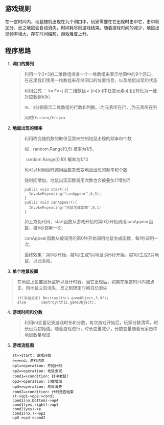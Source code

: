 ## 游戏规则
​	在一定时间内，地鼠随机出现在九个洞口中，玩家需要在它出现时击中它，击中则加分，反之地鼠会自动消失，时间耗尽则游戏结束。
​	随着游戏时间的减少，地鼠出现频率增大，存在时间缩短，游戏难度上升。

## 程序思路

1. **洞口的排列**

   > 利用一个3*3的二维数组或者一个一维数组来表示地图中的9个洞口，在这里我们使用一维数组来存储洞口的位置信息，以及地鼠出现的状态
   >
   > 利用公式 ： k=i*n+j 将二维数组 a \[m\]\[n]中任意元素a\[i]\[j]转化为一维对应数组b\[k]
   >
   > m、n分别表示二维数组的行数和列数。i为元素所在行，j为元素所在列
   >
   > 同时0<=i<m,0<=j<n

2. **地鼠出现的频率**

   > 利用改变随机数的取值范围来控制地鼠出现的频率和个数
   >
   > 如：random.Range[0,5)	概率为1/5，
   >
   > ​	random.Range[0,10)	概率为1/10
   >
   > 也可以利用延时调用函数来改变地鼠出现的频率和个数
   >
   > 随时间增加，地鼠出现函数调用次数也会被叠加(?增加?)
   >
   > ```伪代码
   > public void start(){
   >   InvokeRepeating("canAppear",0,5);
   > }
   > public void canAppear(){
   >   InvokeRepeating("地鼠生成函数",0,1)
   > }
   > ```
   >
   > 如上方伪代码，start函数从游戏开始的第0秒开始调用canAppear函数，每5秒调用一次;
   >
   > canAppear函数从被调用的第0秒开始调用地鼠生成函数，每1秒调用一次。
   >
   > 最终效果：第0秒开始，每1秒生成1只地鼠;第5秒开始，每1秒生成2只地鼠，以此类推。

 3. **单个地鼠设置**

   > 在地鼠上设置鼠标监听以及计时器。当它出现后，如果在限定时间内被点击，则地鼠立刻消失，反之到限定时间自动消失
   >
   > ```伪代码
   > if(未被点击) Destroy(this.gameObject,3.0f);
   > else    	Destroy(this.gameObject);
   >
   > ```
   >

4. **游戏时间和分数**

   > 利用int变量记录游戏时长和分数，每次游戏开始后，玩家分数清零，时长设为初始值。随着游戏进行，时长变量减少，分数变量随着玩家击中地鼠数量增加

5. **游戏流程图**

   ```flow
   st=>start: 游戏开始
   e=>end: 游戏结束
   op1=>operation: 开始计时
   op2=>operation: 老鼠出现
   cond1=>condition: 打中老鼠?
   op3=>operation: 分数增加
   op4=>operation: 老鼠消失
   cond2=>condition: 计时是否结束
   st->op1->op2->cond1
   cond1(no,bottom)->op4
   cond1(yes,right)->op3
   cond2(yes)->e
   cond2(no,)->op2
   op3->op4->cond2
   ```

   ​